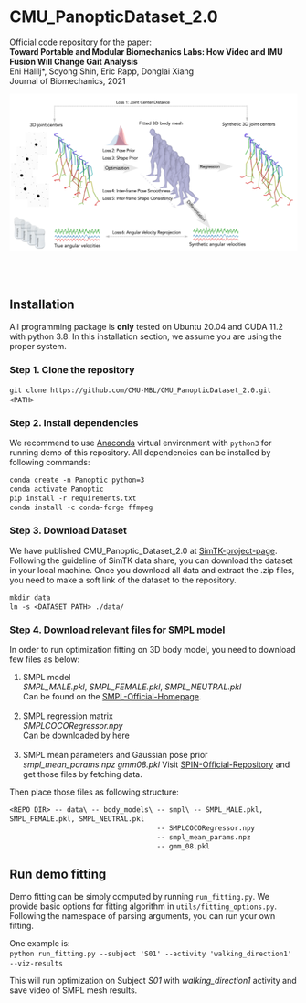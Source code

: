 # CMU_PanopticDataset_2.0

Official code repository for the paper: <br>
**Toward Portable and Modular Biomechanics Labs: How Video and IMU Fusion Will Change Gait Analysis**  
Eni Halilj*, Soyong Shin, Eric Rapp, Donglai Xiang  
Journal of Biomechanics, 2021  
  
![Algorithm Overview](asset/_algorithm.png)
  
<br><br>
## Installation  

All programming package is **only** tested on Ubuntu 20.04 and CUDA 11.2 with python 3.8.
In this installation section, we assume you are using the proper system.

### Step 1. Clone the repository  
`git clone https://github.com/CMU-MBL/CMU_PanopticDataset_2.0.git <PATH>`

### Step 2. Install dependencies  
We recommend to use [Anaconda](https://anaconda.org/) virtual environment with `python3` for running demo of this repository. 
All dependencies can be installed by following commands:
```
conda create -n Panoptic python=3
conda activate Panoptic
pip install -r requirements.txt
conda install -c conda-forge ffmpeg
```

### Step 3. Download Dataset
We have published CMU_Panoptic_Dataset_2.0 at [SimTK-project-page](https://simtk.org/projects/cmupanopticdata). 
Following the guideline of SimTK data share, you can download the dataset in your local machine.
Once you download all data and extract the .zip files, you need to make a soft link of the dataset to the repository.
```
mkdir data
ln -s <DATASET PATH> ./data/
```

### Step 4. Download relevant files for SMPL model
In order to run optimization fitting on 3D body model, you need to download few files as below:
1. SMPL model  
    *SMPL_MALE.pkl*, *SMPL_FEMALE.pkl*, *SMPL_NEUTRAL.pkl*  
    Can be found on the [SMPL-Official-Homepage](https://smpl.is.tue.mpg.de/).
    <br><br>
2. SMPL regression matrix  
    *SMPLCOCORegressor.npy*  
    Can be downloaded by here<br><br>
3. SMPL mean parameters and Gaussian pose prior  
    *smpl_mean_params.npz*  *gmm08.pkl*
    Visit [SPIN-Official-Repository](https://github.com/nkolot/SPIN) and get those files by fetching data.

Then place those files as following structure:
```
<REPO DIR> -- data\ -- body_models\ -- smpl\ -- SMPL_MALE.pkl, SMPL_FEMALE.pkl, SMPL_NEUTRAL.pkl
                                    -- SMPLCOCORegressor.npy
                                    -- smpl_mean_params.npz
                                    -- gmm_08.pkl
```


## Run demo fitting
Demo fitting can be simply computed by running `run_fitting.py`. We provide basic options for fitting algorithm in `utils/fitting_options.py`.
Following the namespace of parsing arguments, you can run your own fitting.

One example is:  
`python run_fitting.py --subject 'S01' --activity 'walking_direction1' --viz-results`

This will run optimization on Subject *S01* with *walking_direction1* activity and save video of SMPL mesh results.
